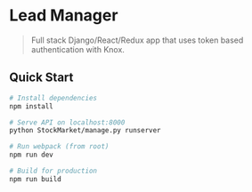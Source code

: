 # Lead Manager

> Full stack Django/React/Redux app that uses token based authentication with Knox.

## Quick Start

```bash
# Install dependencies
npm install

# Serve API on localhost:8000
python StockMarket/manage.py runserver

# Run webpack (from root)
npm run dev

# Build for production
npm run build
```
